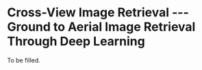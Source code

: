# Cross-View Image Retrieval --- Ground to Aerial Image Retrieval Through Deep Learning

To be filled.